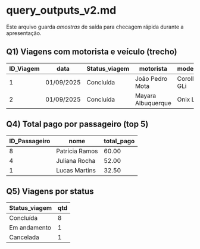 
# query_outputs_v2.md
Este arquivo guarda *amostras* de saída para checagem rápida durante a apresentação.

## Q1) Viagens com motorista e veículo (trecho)
| ID_Viagem | data       | Status_viagem | motorista         | modelo      | placa   |
|-----------|------------|---------------|-------------------|-------------|---------|
| 1         | 01/09/2025 | Concluída     | João Pedro Mota   | Corolla GLi | RQA2D34 |
| 2         | 01/09/2025 | Concluída     | Mayara Albuquerque| Onix LT     | PKL8F12 |

## Q4) Total pago por passageiro (top 5)
| ID_Passageiro | nome             | total_pago |
|---------------|------------------|------------|
| 8             | Patrícia Ramos   | 60.00      |
| 4             | Juliana Rocha    | 52.00      |
| 1             | Lucas Martins    | 32.50      |

## Q5) Viagens por status
| Status_viagem | qtd |
|---------------|-----|
| Concluída     | 8   |
| Em andamento  | 1   |
| Cancelada     | 1   |
